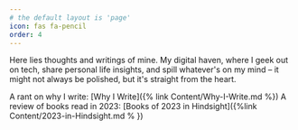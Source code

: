 ```yaml
---
# the default layout is 'page'
icon: fas fa-pencil
order: 4
---
```

Here lies thoughts and writings of mine.
My digital haven, where I geek out on tech, share personal life insights, and spill whatever's on my mind – it might not always be polished, but it's straight from the heart.


A rant on why I write: [Why I Write]({% link Content/Why-I-Write.md %})
A review of books read in 2023: [Books of 2023 in Hindsight]({%link Content/2023-in-Hindsight.md % })